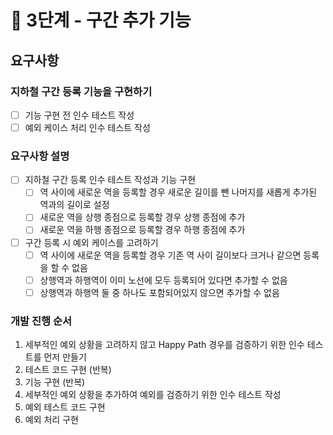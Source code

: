# 🚀 3단계 - 구간 추가 기능

## 요구사항

### 지하철 구간 등록 기능을 구현하기

- [ ] 기능 구현 전 인수 테스트 작성
- [ ] 예외 케이스 처리 인수 테스트 작성

### 요구사항 설명

- [ ] 지하철 구간 등록 인수 테스트 작성과 기능 구현
  - [ ] 역 사이에 새로운 역을 등록할 경우 새로운 길이를 뺀 나머지를 새롭게 추가된 역과의 길이로 설정
  - [ ] 새로운 역을 상행 종점으로 등록할 경우 상행 종점에 추가
  - [ ] 새로운 역을 하행 종점으로 등록할 경우 하행 종점에 추가
- [ ] 구간 등록 시 예외 케이스를 고려하기
  - [ ] 역 사이에 새로운 역을 등록할 경우 기존 역 사이 길이보다 크거나 같으면 등록을 할 수 없음
  - [ ] 상행역과 하행역이 이미 노선에 모두 등록되어 있다면 추가할 수 없음
  - [ ] 상행역과 하행역 둘 중 하나도 포함되어있지 않으면 추가할 수 없음

### 개발 진행 순서

1. 세부적인 예외 상황을 고려하지 않고 Happy Path 경우를 검증하기 위한 인수 테스트를 먼저 만들기
2. 테스트 코드 구현 (반복)
3. 기능 구현 (반복)
4. 세부적인 예외 상황을 추가하여 예외를 검증하기 위한 인수 테스트 작성
5. 예외 테스트 코드 구현
6. 예외 처리 구현
